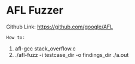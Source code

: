 # AFL Fuzzer
Github Link: https://github.com/google/AFL

`How to:`

1. afl-gcc stack_overflow.c
2. ./afl-fuzz -i testcase_dir -o findings_dir ./a.out